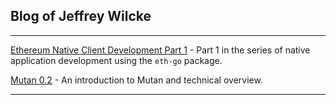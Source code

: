 ## Blog of Jeffrey Wilcke

***

[Ethereum Native Client Development Part 1](https://github.com/obscuren/blog/blob/master/native-client-development.md) - Part 1 in the series of native application development using the `eth-go` package.

[Mutan 0.2](https://github.com/obscuren/blog/blob/master/Mutan-0.2.md) - An introduction to Mutan and technical overview.

***

